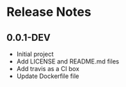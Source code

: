 # Release Notes

## 0.0.1-DEV

- Initial project
- Add LICENSE and README.md files
- Add travis as a CI box
- Update Dockerfile file
